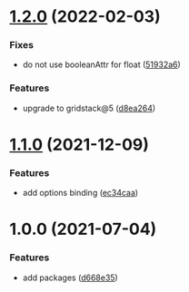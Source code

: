 # [1.2.0](https://github.com/aurelia-ui-toolkits/aurelia-gridstack/compare/v1.1.0...v1.2.0) (2022-02-03)


### Fixes

* do not use booleanAttr for float ([51932a6](https://github.com/aurelia-ui-toolkits/aurelia-gridstack/commit/7d4e2cbcec0b9700648c6f892291553b851932a6))

### Features

* upgrade to gridstack@5 ([d8ea264](https://github.com/aurelia-ui-toolkits/aurelia-gridstack/commit/d8ea264255cd15fab8b1680f536d0a05f09cd09f))



# [1.1.0](https://github.com/aurelia-ui-toolkits/aurelia-gridstack/compare/v1.0.0...v1.1.0) (2021-12-09)


### Features

* add options binding ([ec34caa](https://github.com/aurelia-ui-toolkits/aurelia-gridstack/commit/ec34caa7a29b8d63f8cea7c9a67464bdc10e39f8))



# 1.0.0 (2021-07-04)


### Features

* add packages ([d668e35](https://github.com/aurelia-ui-toolkits/aurelia-gridstack/commit/d668e35523a020df344fec248515abc1e3be5872))
